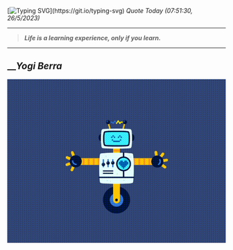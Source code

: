 [![Typing SVG](https://readme-typing-svg.herokuapp.com?font=Press+Start+2P&color=C2F784&size=35&width=900&height=100&lines=Hello+World%2C+I'm+Hung+!)](https://git.io/typing-svg) 
_Quote Today (07:51:30, 26/5/2023)_
___
>**_Life is a learning experience, only if you learn._**
___

## __**_Yogi Berra_**

![RobotDance](src/assets/images/robot-dancing-dribble.gif?style=center)
